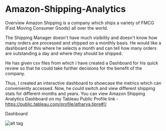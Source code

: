 # Amazon-Shipping-Analytics
Overview
Amazon Shipping is a company which ships a variety of FMCG (Fast Moving Consumer Goods) all over the world.

The Shipping Manager doesn't have much visibility and doesn't know how many orders are processed and shipped on a monthly basis. He would like a dashboard of this where he selects a month and can tell how many orders are outstanding a day and where they should be shipped.

He has given csv files from which I have created a Dashboard for his quick review so that he could take further decisions for the benefit of the company.

Thus, I created an interactive dashboard to showcase the metrics which can conveniently accessed. Now, he could switch and view different shipping stats for different months and years.
You can view Amazon Shipping Analytics Dashboard on my Tableau Public Profile link - https://public.tableau.com/profile/atharva.tipre#!/

Dashboard

![alt tag](http://file:///D:/Sem4/Data%20Viz/Tableau%20Project/Amazon%20Shipping%20Analytics%20Image.png)
